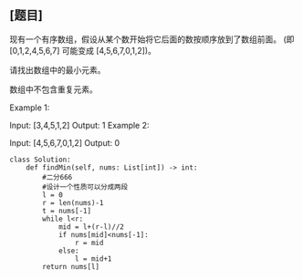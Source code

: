 ## [题目]
现有一个有序数组，假设从某个数开始将它后面的数按顺序放到了数组前面。
(即 [0,1,2,4,5,6,7] 可能变成 [4,5,6,7,0,1,2])。

请找出数组中的最小元素。

数组中不包含重复元素。

Example 1:

Input: [3,4,5,1,2] 
Output: 1
Example 2:

Input: [4,5,6,7,0,1,2]
Output: 0

```
class Solution:
    def findMin(self, nums: List[int]) -> int:
        #二分666
        #设计一个性质可以分成两段 
        l = 0
        r = len(nums)-1
        t = nums[-1]
        while l<r:
            mid = l+(r-l)//2
            if nums[mid]<nums[-1]:
                r = mid
            else:
                l = mid+1
        return nums[l]
```